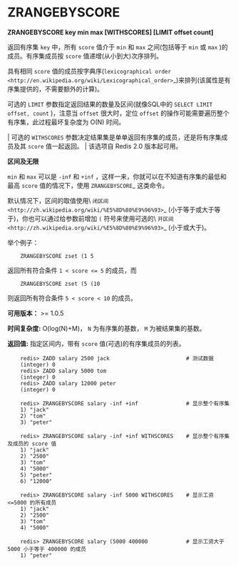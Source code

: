 # ZRANGEBYSCORE


**ZRANGEBYSCORE key min max [WITHSCORES] [LIMIT offset count]**

返回有序集 ``key`` 中，所有 ``score`` 值介于 ``min`` 和 ``max`` 之间(包括等于 ``min`` 或 ``max`` )的成员。有序集成员按 ``score`` 值递增(从小到大)次序排列。

具有相同 ``score`` 值的成员按字典序(`lexicographical order <http://en.wikipedia.org/wiki/Lexicographical_order>`_)来排列(该属性是有序集提供的，不需要额外的计算)。

可选的 ``LIMIT`` 参数指定返回结果的数量及区间(就像SQL中的 ``SELECT LIMIT offset, count`` )，注意当 ``offset`` 很大时，定位 ``offset`` 的操作可能需要遍历整个有序集，此过程最坏复杂度为 O(N) 时间。

| 可选的 ``WITHSCORES`` 参数决定结果集是单单返回有序集的成员，还是将有序集成员及其 ``score`` 值一起返回。
| 该选项自 Redis 2.0 版本起可用。

**区间及无限**

``min`` 和 ``max`` 可以是 ``-inf`` 和 ``+inf`` ，这样一来，你就可以在不知道有序集的最低和最高 ``score`` 值的情况下，使用 `ZRANGEBYSCORE`_ 这类命令。

默认情况下，区间的取值使用\ `闭区间 <http://zh.wikipedia.org/wiki/%E5%8D%80%E9%96%93>`_ (小于等于或大于等于)，你也可以通过给参数前增加 ``(`` 符号来使用可选的\ `开区间 <http://zh.wikipedia.org/wiki/%E5%8D%80%E9%96%93>`_ (小于或大于)。

举个例子：

```
    ZRANGEBYSCORE zset (1 5
```

返回所有符合条件 ``1 < score <= 5`` 的成员，而

```
    ZRANGEBYSCORE zset (5 (10
```

则返回所有符合条件 ``5 < score < 10`` 的成员。

**可用版本：**
    >= 1.0.5

**时间复杂度:**
    O(log(N)+M)， ``N`` 为有序集的基数， ``M`` 为被结果集的基数。

**返回值:**
    指定区间内，带有 ``score`` 值(可选)的有序集成员的列表。

```
    redis> ZADD salary 2500 jack                        # 测试数据
    (integer) 0
    redis> ZADD salary 5000 tom
    (integer) 0
    redis> ZADD salary 12000 peter
    (integer) 0

    redis> ZRANGEBYSCORE salary -inf +inf               # 显示整个有序集
    1) "jack"
    2) "tom"
    3) "peter"

    redis> ZRANGEBYSCORE salary -inf +inf WITHSCORES    # 显示整个有序集及成员的 score 值
    1) "jack"
    2) "2500"
    3) "tom"
    4) "5000"
    5) "peter"
    6) "12000"

    redis> ZRANGEBYSCORE salary -inf 5000 WITHSCORES    # 显示工资 <=5000 的所有成员
    1) "jack"
    2) "2500"
    3) "tom"
    4) "5000"

    redis> ZRANGEBYSCORE salary (5000 400000            # 显示工资大于 5000 小于等于 400000 的成员
    1) "peter"
```